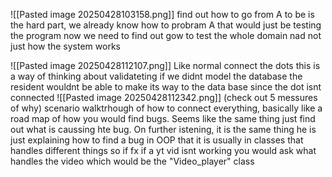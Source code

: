 
![[Pasted image 20250428103158.png]]
find out how to go from A to be is the hard part, we already know how to probram A that would just be testing the program now we need to find out gow to test the whole domain nad not just how the system works 

![[Pasted image 20250428112107.png]]
Like normal connect the dots this is a way of thinking about validateting if we didnt model the database the resident wouldnt be able to make its way to the data base since the dot isnt connected
![[Pasted image 20250428112342.png]]
(check out 5 messures of why) scenario walktrhough of how to connect everything, basically like a road map of how you would find bugs. Seems like the same thing just find out what is caussing hte bug. On further istening, it is  the same thing he is just explaining how to find a bug in OOP that it is usually in classes that handles different things so if fx if a yt vid isnt working you would ask what handles the video which would be the "Video_player" class
